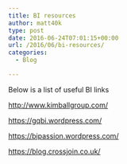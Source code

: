 ```yaml
---
title: BI resources
author: matt40k
type: post
date: 2016-06-24T07:01:15+00:00
url: /2016/06/bi-resources/
categories:
  - Blog

---
```

Below is a list of useful BI links

<a href="http://www.kimballgroup.com/" target="_blank" rel="nofollow">http://www.kimballgroup.com/</a>

<a href="https://gqbi.wordpress.com/" target="_blank" rel="nofollow">https://gqbi.wordpress.com/</a>

<a href="https://bipassion.wordpress.com/" target="_blank" rel="nofollow">https://bipassion.wordpress.com/</a>

<a href="https://blog.crossjoin.co.uk/" target="_blank" rel="nofollow">https://blog.crossjoin.co.uk/</a>

&nbsp;
